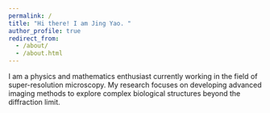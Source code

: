 ```yaml
---
permalink: /
title: "Hi there! I am Jing Yao. "
author_profile: true
redirect_from: 
  - /about/
  - /about.html
---
```

  I am a physics and mathematics enthusiast currently working in the field of super-resolution microscopy. My research
  focuses on developing advanced imaging methods to explore complex biological structures beyond the diffraction limit.
